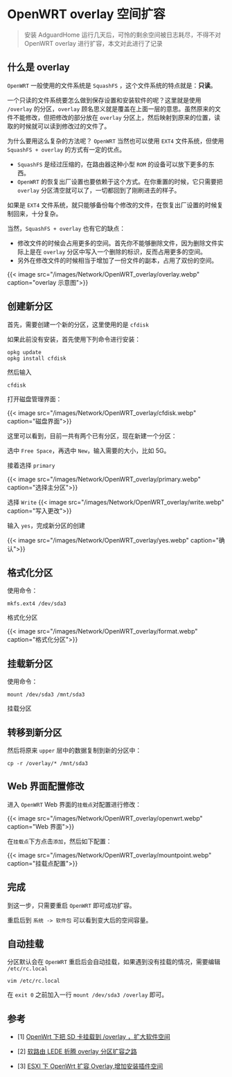 # OpenWRT overlay 空间扩容


> 安装 AdguardHome 运行几天后，可怜的剩余空间被日志耗尽，不得不对 OpenWRT overlay 进行扩容，本文对此进行了记录

<!--more-->

## 什么是 overlay

`OpenWRT` 一般使用的文件系统是 `SquashFS` ，这个文件系统的特点就是：**只读**。

一个只读的文件系统要怎么做到保存设置和安装软件的呢？这里就是使用 `/overlay` 的分区，`overlay` 顾名思义就是覆盖在上面一层的意思。虽然原来的文件不能修改，但把修改的部分放在 `overlay` 分区上，然后映射到原来的位置，读取的时候就可以读到修改过的文件了。

为什么要用这么复杂的方法呢？ `OpenWRT` 当然也可以使用 `EXT4` 文件系统，但使用 `SquashFS + overlay` 的方式有一定的优点。

- `SquashFS` 是经过压缩的，在路由器这种小型 `ROM` 的设备可以放下更多的东西。
- `OpenWRT` 的恢复出厂设置也要依赖于这个方式。在你重置的时候，它只需要把 `overlay` 分区清空就可以了，一切都回到了刚刷进去的样子。

如果是 `EXT4` 文件系统，就只能够备份每个修改的文件，在恢复出厂设置的时候复制回来，十分复杂。

当然，`SquashFS + overlay` 也有它的缺点：

- 修改文件的时候会占用更多的空间。首先你不能够删除文件，因为删除文件实际上是在 `overlay` 分区中写入一个删除的标识，反而占用更多的空间。
- 另外在修改文件的时候相当于增加了一份文件的副本，占用了双份的空间。

{{< image src="/images/Network/OpenWRT_overlay/overlay.webp" caption="overlay 示意图">}}

## 创建新分区

首先，需要创建一个新的分区，这里使用的是 `cfdisk`

如果此前没有安装，首先使用下列命令进行安装：

```shell
opkg update
opkg install cfdisk
```

然后输入

```shell
cfdisk
```

打开磁盘管理界面：

{{< image src="/images/Network/OpenWRT_overlay/cfdisk.webp" caption="磁盘界面">}}

这里可以看到，目前一共有两个已有分区，现在新建一个分区：

选中 `Free Space`，再选中 `New`，输入需要的大小，比如 5G。

接着选择 `primary`

{{< image src="/images/Network/OpenWRT_overlay/primary.webp" caption="选择主分区">}}

选择 `Write`
{{< image src="/images/Network/OpenWRT_overlay/write.webp" caption="写入更改">}}

输入 `yes`，完成新分区的创建

{{< image src="/images/Network/OpenWRT_overlay/yes.webp" caption="确认">}}

## 格式化分区

使用命令：

```shell
mkfs.ext4 /dev/sda3
```

格式化分区

{{< image src="/images/Network/OpenWRT_overlay/format.webp" caption="格式化分区">}}

## 挂载新分区

使用命令：

```shell
mount /dev/sda3 /mnt/sda3
```

挂载分区

## 转移到新分区

然后将原来 `upper` 层中的数据复制到新的分区中：

```shell
cp -r /overlay/* /mnt/sda3
```

## Web 界面配置修改

进入 `OpenWRT` Web 界面的`挂载点`对配置进行修改：

{{< image src="/images/Network/OpenWRT_overlay/openwrt.webp" caption="Web 界面">}}

在`挂载点`下方点击`添加`，然后如下配置：

{{< image src="/images/Network/OpenWRT_overlay/mountpoint.webp" caption="挂载点配置">}}

## 完成

到这一步，只需要重启 `OpenWRT` 即可成功扩容。

重启后到 `系统 -> 软件包` 可以看到变大后的空间容量。

## 自动挂载

分区默认会在 `OpenWRT` 重启后会自动挂载，如果遇到没有挂载的情况，需要编辑 `/etc/rc.local`

```shell
vim /etc/rc.local
```

在 `exit 0` 之前加入一行 `mount /dev/sda3 /overlay` 即可。

## 参考

- [1] [OpenWrt 下把 SD 卡挂载到 /overlay ，扩大软件空间](https://blog.msm.moe/mount-sd-card-to-overlay-on-openwrt/)

- [2] [软路由 LEDE 折腾 overlay 分区扩容之路](https://www.jianshu.com/p/8179b19cfa6d)

- [3] [ESXI 下 OpenWrt 扩容 Overlay,增加安装插件空间](https://www.vediotalk.com/archives/13889)

